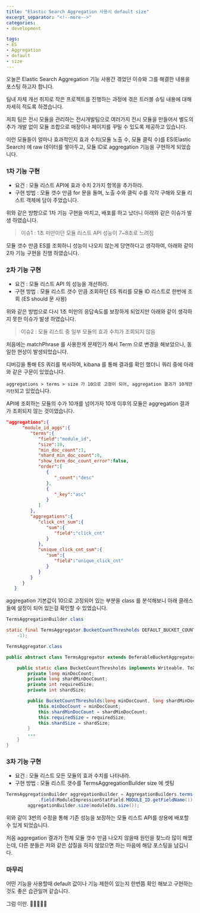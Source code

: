 ```yaml
---
title: "Elastic Search Aggregation 사용시 default size"
excerpt_separator: "<!--more-->"
categories:
- development

tags:
- ES
- Aggregation
- default
- size
---
```


오늘은 Elastic Search Aggregation 기능 사용간 겪었던 이슈와 그를 해결한 내용을 포스팅 하고자 합니다. 

팀내 자체 개선 취지로 작은 프로젝트를 진행하는 과정에 겪은 트러블 슈팅 내용에 대해 자세히 적도록 하겠습니다.

<!--more-->

저희 팀은 전시 모듈을 관리하는 전시개발팀으로 여러가지 전시 모듈을 만들어서 별도의 추가 개발 없이 모듈 조합으로 매장이나 페이지를 꾸밀 수 있도록 제공하고 있습니다.

이런 모듈들이 얼마나 효과적인지 효과 수치(모듈 노출 수, 모듈 클릭 수)를 ES(Elastic Search) 에 raw 데이터를 쌓아두고, 모듈 ID로 aggregation 기능을 구현하게 되었습니다. 

### 1차 기능 구현 
- 요건 : 모듈 리스트 API에 효과 수치 2가지 항목을 추가하라.
- 구현 방법 : 모듈 갯수 만큼 for 문을 돌며, 노출 수와 클릭 수를 각각 구해와 모듈 리스트 객체에 담아 주었습니다.

위와 같은 방향으로 1차 기능 구현을 마치고, 배포를 하고 났더니 아래와 같은 이슈가 발생 하였습니다.

> 이슈1 : 1초 미만이던 모듈 리스트 API 성능이 7~8초로 느려짐

모듈 갯수 만큼 ES를 조회하니 성능이 나오지 않는게 당연하다고 생각하여, 아래와 같이 2차 기능 구현을 진행 하였습니다.

### 2차 기능 구현
- 요건 : 모듈 리스트 API 의 성능을 개선하라.
- 구현 방법 : 모듈 리스트 갯수 만큼 조회하던 ES 쿼리를 모듈 ID 리스트로 한번에 조회 (ES should 문 사용) 

위와 같은 방법으로 다시 1초 미만의 응답속도를 보장하게 되었지만 아래와 같이 생각하지 못한 이슈가 발생 하였습니다.

> 이슈2 : 모듈 리스트 중 일부 모듈의 효과 수치가 조회되지 않음

처음에는 matchPhrase 를 사용한게 문제인가 해서 Term 으로 변경을 해보았으나, 동일한 현상이 발생되었습니다.

디버깅을 통해 ES 쿼리를 복사하여, kibana 를 통해 결과를 확인 했더니 쿼리 중에 아래와 같은 구문이 있었습니다.

`aggregations > terms > size 가 10으로 고정이 되어, aggregation 결과가 10개만 리턴`되고 있었습니다.

API에 조회하는 모듈의 수가 10개를 넘어가자 10개 이후의 모듈은 aggregation 결과가 조회되지 않는 것이었습니다.

```json
"aggregations":{
      "module_id_aggs":{
         "terms":{
            "field":"module_id",
            "size":10,
            "min_doc_count":1,
            "shard_min_doc_count":0,
            "show_term_doc_count_error":false,
            "order":[
               {
                  "_count":"desc"
               },
               {
                  "_key":"asc"
               }
            ]
         },
         "aggregations":{
            "click_cnt_sum":{
               "sum":{
                  "field":"click_cnt"
               }
            },
            "unique_click_cnt_sum":{
               "sum":{
                  "field":"unique_click_cnt"
               }
            }
         }
      }
   }
```

aggregation 기본값이 10으로 고정되어 있는 부분을 class 를 분석해보니 아래 클래스들에 설정이 되어 있는걸 확인할 수 있었습니다.

```java
TermsAggregationBuilder.class

static final TermsAggregator.BucketCountThresholds DEFAULT_BUCKET_COUNT_THRESHOLDS = new TermsAggregator.BucketCountThresholds(1, 0, 10,
	-1);
```
```java
TermsAggregator.class

public abstract class TermsAggregator extends DeferableBucketAggregator {

	public static class BucketCountThresholds implements Writeable, ToXContentFragment {
		private long minDocCount;
		private long shardMinDocCount;
		private int requiredSize;
		private int shardSize;

		public BucketCountThresholds(long minDocCount, long shardMinDocCount, int requiredSize, int shardSize) {
			this.minDocCount = minDocCount;
			this.shardMinDocCount = shardMinDocCount;
			this.requiredSize = requiredSize;
			this.shardSize = shardSize;
		}
        ...
	}
}
```

### 3차 기능 구현
- 요건 : 모듈 리스트 모든 모듈의 효과 수치를 나타내라.
- 구현 방법 : 모듈 리스트 갯수를 TermsAggregationBuilder size 에 셋팅

```java
TermsAggregationBuilder aggregationBuilder = AggregationBuilders.terms("module_id_aggs")
			.field(ModuleImpressionStatField.MODULE_ID.getFieldName());
		aggregationBuilder.size(moduleIds.size());
```

위와 같이 3번의 수정을 통해 기존 성능을 보장하는 모듈 리스트 API를 상용에 배포할 수 있게 되었습니다.

처음 aggregation 결과가 전체 모듈 갯수 만큼 나오지 않을때 원인을 찾느라 많이 해맸는데, 다른 분들은 저와 같은 삽질을 하지 않았으면 하는 마음에 해당 포스팅을 남깁니다.

### 마무리
어떤 기능을 사용할때 default 값이나 기능 제한이 있는지 한번쯤 확인 해보고 구현하는 것도 좋은 습관일꺼 같습니다.

그럼 이만. 🥕👋🏼🖐🏼